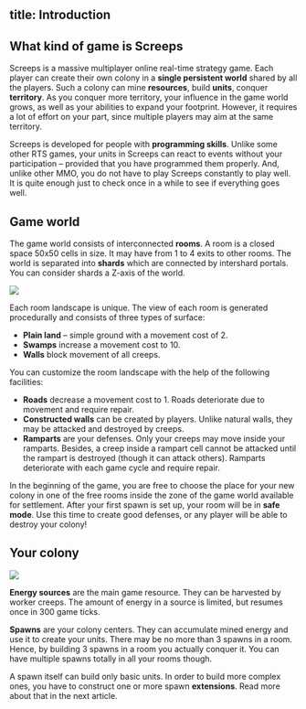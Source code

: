 title: Introduction
---

## What kind of game is Screeps

Screeps is a massive multiplayer online real-time strategy game. Each player can create their own colony in a **single persistent world** shared by all the players. Such a colony can mine **resources**, build **units**, conquer **territory**. As you conquer more territory, your influence in the game world grows, as well as your abilities to expand your footprint. However, it requires a lot of effort on your part, since multiple players may aim at the same territory.

Screeps is developed for people with **programming skills**. Unlike some other RTS games, your units in Screeps can react to events without your participation – provided that you have programmed them properly. And, unlike other MMO, you do not have to play Screeps constantly to play well. It is quite enough just to check once in a while to see if everything goes well.

## Game world

The game world consists of interconnected **rooms**. A room is a closed space 50x50 cells in size. It may have from 1 to 4 exits to other rooms. The world is separated into **shards** which are connected by intershard portals. You can consider shards a Z-axis of the world.

![](img/shards.png)

Each room landscape is unique. The view of each room is generated procedurally and consists of three types of surface:

*   **Plain land** – simple ground with a movement cost of 2.
*   **Swamps** increase a movement cost to 10.
*   **Walls** block movement of all creeps. 

You can customize the room landscape with the help of the following facilities:

*   **Roads** decrease a movement cost to 1. Roads deteriorate due to movement and require repair.
*   **Constructed walls** can be created by players. Unlike natural walls, they may be attacked and destroyed by creeps.
*   **Ramparts** are your defenses. Only your creeps may move inside your ramparts. Besides, a creep inside a rampart cell cannot be attacked until the rampart is destroyed (though it can attack others). Ramparts deteriorate with each game cycle and require repair.

In the beginning of the game, you are free to choose the place for your new colony in one of the free rooms inside the zone of the game world available for settlement. After your first spawn is set up, your room will be in **safe mode**. Use this time to create good defenses, or any player will be able to destroy your colony!

## Your colony

**![](img/colony-center.png)**

**Energy sources** are the main game resource. They can be harvested by worker creeps. The amount of energy in a source is limited, but resumes once in 300 game ticks.

**Spawns** are your colony centers. They can accumulate mined energy and use it to create your units. There may be no more than 3 spawns in a room. Hence, by building 3 spawns in a room you actually conquer it. You can have multiple spawns totally in all your rooms though.

A spawn itself can build only basic units. In order to build more complex ones, you have to construct one or more spawn **extensions**. Read more about that in the next article.
